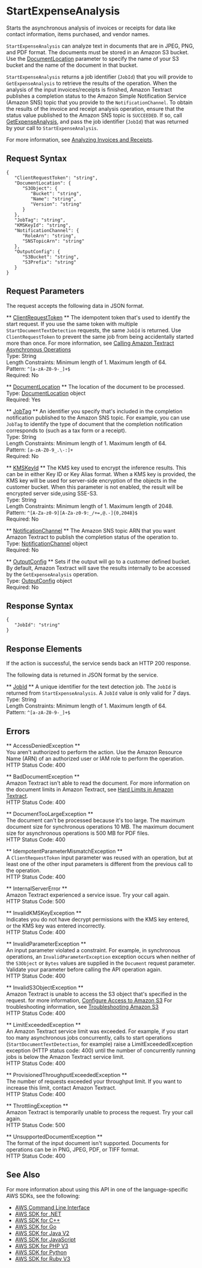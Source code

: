 # StartExpenseAnalysis<a name="API_StartExpenseAnalysis"></a>

Starts the asynchronous analysis of invoices or receipts for data like contact information, items purchased, and vendor names\.

 `StartExpenseAnalysis` can analyze text in documents that are in JPEG, PNG, and PDF format\. The documents must be stored in an Amazon S3 bucket\. Use the [DocumentLocation](API_DocumentLocation.md) parameter to specify the name of your S3 bucket and the name of the document in that bucket\. 

 `StartExpenseAnalysis` returns a job identifier \(`JobId`\) that you will provide to `GetExpenseAnalysis` to retrieve the results of the operation\. When the analysis of the input invoices/receipts is finished, Amazon Textract publishes a completion status to the Amazon Simple Notification Service \(Amazon SNS\) topic that you provide to the `NotificationChannel`\. To obtain the results of the invoice and receipt analysis operation, ensure that the status value published to the Amazon SNS topic is `SUCCEEDED`\. If so, call [GetExpenseAnalysis](API_GetExpenseAnalysis.md), and pass the job identifier \(`JobId`\) that was returned by your call to `StartExpenseAnalysis`\.

For more information, see [Analyzing Invoices and Receipts](https://docs.aws.amazon.com/textract/latest/dg/invoice-receipts.html)\.

## Request Syntax<a name="API_StartExpenseAnalysis_RequestSyntax"></a>

```
{
   "ClientRequestToken": "string",
   "DocumentLocation": { 
      "S3Object": { 
         "Bucket": "string",
         "Name": "string",
         "Version": "string"
      }
   },
   "JobTag": "string",
   "KMSKeyId": "string",
   "NotificationChannel": { 
      "RoleArn": "string",
      "SNSTopicArn": "string"
   },
   "OutputConfig": { 
      "S3Bucket": "string",
      "S3Prefix": "string"
   }
}
```

## Request Parameters<a name="API_StartExpenseAnalysis_RequestParameters"></a>

The request accepts the following data in JSON format\.

 ** [ClientRequestToken](#API_StartExpenseAnalysis_RequestSyntax) **   <a name="Textract-StartExpenseAnalysis-request-ClientRequestToken"></a>
The idempotent token that's used to identify the start request\. If you use the same token with multiple `StartDocumentTextDetection` requests, the same `JobId` is returned\. Use `ClientRequestToken` to prevent the same job from being accidentally started more than once\. For more information, see [Calling Amazon Textract Asynchronous Operations](https://docs.aws.amazon.com/textract/latest/dg/api-async.html)   
Type: String  
Length Constraints: Minimum length of 1\. Maximum length of 64\.  
Pattern: `^[a-zA-Z0-9-_]+$`   
Required: No

 ** [DocumentLocation](#API_StartExpenseAnalysis_RequestSyntax) **   <a name="Textract-StartExpenseAnalysis-request-DocumentLocation"></a>
The location of the document to be processed\.  
Type: [DocumentLocation](API_DocumentLocation.md) object  
Required: Yes

 ** [JobTag](#API_StartExpenseAnalysis_RequestSyntax) **   <a name="Textract-StartExpenseAnalysis-request-JobTag"></a>
An identifier you specify that's included in the completion notification published to the Amazon SNS topic\. For example, you can use `JobTag` to identify the type of document that the completion notification corresponds to \(such as a tax form or a receipt\)\.  
Type: String  
Length Constraints: Minimum length of 1\. Maximum length of 64\.  
Pattern: `[a-zA-Z0-9_.\-:]+`   
Required: No

 ** [KMSKeyId](#API_StartExpenseAnalysis_RequestSyntax) **   <a name="Textract-StartExpenseAnalysis-request-KMSKeyId"></a>
The KMS key used to encrypt the inference results\. This can be in either Key ID or Key Alias format\. When a KMS key is provided, the KMS key will be used for server\-side encryption of the objects in the customer bucket\. When this parameter is not enabled, the result will be encrypted server side,using SSE\-S3\.  
Type: String  
Length Constraints: Minimum length of 1\. Maximum length of 2048\.  
Pattern: `^[A-Za-z0-9][A-Za-z0-9:_/+=,@.-]{0,2048}$`   
Required: No

 ** [NotificationChannel](#API_StartExpenseAnalysis_RequestSyntax) **   <a name="Textract-StartExpenseAnalysis-request-NotificationChannel"></a>
The Amazon SNS topic ARN that you want Amazon Textract to publish the completion status of the operation to\.   
Type: [NotificationChannel](API_NotificationChannel.md) object  
Required: No

 ** [OutputConfig](#API_StartExpenseAnalysis_RequestSyntax) **   <a name="Textract-StartExpenseAnalysis-request-OutputConfig"></a>
Sets if the output will go to a customer defined bucket\. By default, Amazon Textract will save the results internally to be accessed by the `GetExpenseAnalysis` operation\.  
Type: [OutputConfig](API_OutputConfig.md) object  
Required: No

## Response Syntax<a name="API_StartExpenseAnalysis_ResponseSyntax"></a>

```
{
   "JobId": "string"
}
```

## Response Elements<a name="API_StartExpenseAnalysis_ResponseElements"></a>

If the action is successful, the service sends back an HTTP 200 response\.

The following data is returned in JSON format by the service\.

 ** [JobId](#API_StartExpenseAnalysis_ResponseSyntax) **   <a name="Textract-StartExpenseAnalysis-response-JobId"></a>
A unique identifier for the text detection job\. The `JobId` is returned from `StartExpenseAnalysis`\. A `JobId` value is only valid for 7 days\.  
Type: String  
Length Constraints: Minimum length of 1\. Maximum length of 64\.  
Pattern: `^[a-zA-Z0-9-_]+$` 

## Errors<a name="API_StartExpenseAnalysis_Errors"></a>

 ** AccessDeniedException **   
You aren't authorized to perform the action\. Use the Amazon Resource Name \(ARN\) of an authorized user or IAM role to perform the operation\.  
HTTP Status Code: 400

 ** BadDocumentException **   
Amazon Textract isn't able to read the document\. For more information on the document limits in Amazon Textract, see [Hard Limits in Amazon Textract](limits.md)\.  
HTTP Status Code: 400

 ** DocumentTooLargeException **   
The document can't be processed because it's too large\. The maximum document size for synchronous operations 10 MB\. The maximum document size for asynchronous operations is 500 MB for PDF files\.  
HTTP Status Code: 400

 ** IdempotentParameterMismatchException **   
A `ClientRequestToken` input parameter was reused with an operation, but at least one of the other input parameters is different from the previous call to the operation\.   
HTTP Status Code: 400

 ** InternalServerError **   
Amazon Textract experienced a service issue\. Try your call again\.  
HTTP Status Code: 500

 ** InvalidKMSKeyException **   
 Indicates you do not have decrypt permissions with the KMS key entered, or the KMS key was entered incorrectly\.   
HTTP Status Code: 400

 ** InvalidParameterException **   
An input parameter violated a constraint\. For example, in synchronous operations, an `InvalidParameterException` exception occurs when neither of the `S3Object` or `Bytes` values are supplied in the `Document` request parameter\. Validate your parameter before calling the API operation again\.  
HTTP Status Code: 400

 ** InvalidS3ObjectException **   
Amazon Textract is unable to access the S3 object that's specified in the request\. for more information, [Configure Access to Amazon S3](https://docs.aws.amazon.com/AmazonS3/latest/dev/s3-access-control.html) For troubleshooting information, see [Troubleshooting Amazon S3](https://docs.aws.amazon.com/AmazonS3/latest/dev/troubleshooting.html)   
HTTP Status Code: 400

 ** LimitExceededException **   
An Amazon Textract service limit was exceeded\. For example, if you start too many asynchronous jobs concurrently, calls to start operations \(`StartDocumentTextDetection`, for example\) raise a LimitExceededException exception \(HTTP status code: 400\) until the number of concurrently running jobs is below the Amazon Textract service limit\.   
HTTP Status Code: 400

 ** ProvisionedThroughputExceededException **   
The number of requests exceeded your throughput limit\. If you want to increase this limit, contact Amazon Textract\.  
HTTP Status Code: 400

 ** ThrottlingException **   
Amazon Textract is temporarily unable to process the request\. Try your call again\.  
HTTP Status Code: 500

 ** UnsupportedDocumentException **   
The format of the input document isn't supported\. Documents for operations can be in PNG, JPEG, PDF, or TIFF format\.  
HTTP Status Code: 400

## See Also<a name="API_StartExpenseAnalysis_SeeAlso"></a>

For more information about using this API in one of the language\-specific AWS SDKs, see the following:
+  [AWS Command Line Interface](https://docs.aws.amazon.com/goto/aws-cli/textract-2018-06-27/StartExpenseAnalysis) 
+  [AWS SDK for \.NET](https://docs.aws.amazon.com/goto/DotNetSDKV3/textract-2018-06-27/StartExpenseAnalysis) 
+  [AWS SDK for C\+\+](https://docs.aws.amazon.com/goto/SdkForCpp/textract-2018-06-27/StartExpenseAnalysis) 
+  [AWS SDK for Go](https://docs.aws.amazon.com/goto/SdkForGoV1/textract-2018-06-27/StartExpenseAnalysis) 
+  [AWS SDK for Java V2](https://docs.aws.amazon.com/goto/SdkForJavaV2/textract-2018-06-27/StartExpenseAnalysis) 
+  [AWS SDK for JavaScript](https://docs.aws.amazon.com/goto/AWSJavaScriptSDK/textract-2018-06-27/StartExpenseAnalysis) 
+  [AWS SDK for PHP V3](https://docs.aws.amazon.com/goto/SdkForPHPV3/textract-2018-06-27/StartExpenseAnalysis) 
+  [AWS SDK for Python](https://docs.aws.amazon.com/goto/boto3/textract-2018-06-27/StartExpenseAnalysis) 
+  [AWS SDK for Ruby V3](https://docs.aws.amazon.com/goto/SdkForRubyV3/textract-2018-06-27/StartExpenseAnalysis) 